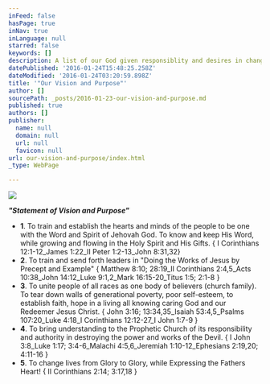 ```yaml
---
inFeed: false
hasPage: true
inNav: true
inLanguage: null
starred: false
keywords: []
description: A list of our God given responsiblity and desires in changing lives.
datePublished: '2016-01-24T15:48:25.258Z'
dateModified: '2016-01-24T03:20:59.898Z'
title: '"Our Vision and Purpose"'
author: []
sourcePath: _posts/2016-01-23-our-vision-and-purpose.md
published: true
authors: []
publisher:
  name: null
  domain: null
  url: null
  favicon: null
url: our-vision-and-purpose/index.html
_type: WebPage

---
```

![](https://s3-us-west-2.amazonaws.com/the-grid-img/p/103c4f076aecfbdc2229aba43c0233fb89372b5b.jpg)

_**"Statement of Vision and Purpose"**_

* **1**. To train and establish the hearts and minds of the people to be one with the Word and Spirit of Jehovah God. To know and keep His Word, while growing and flowing in the Holy Spirit and His Gifts. { I Corinthians 12:1-12\_James 1:22\_II Peter 1:2-13\_John 8:31,32}
* **2**. To train and send forth leaders in "Doing the Works of Jesus by Precept and Example" { Matthew 8:10; 28:19\_II Corinthians 2:4,5\_Acts 10:38\_John 14:12\_Luke 9:1,2\_Mark 16:15-20\_Titus 1:5; 2:1-8 }
* **3**. To unite people of all races as one body of believers (church family). To tear down walls of generational poverty, poor self-esteem, to establish faith, hope in a living all knowing caring God and our Redeemer Jesus Christ. { John 3:16; 13:34,35\_Isaiah 53:4,5\_Psalms 107:20\_Luke 4:18\_I Corinthians 12:12-27\_I John 1:7-9 }
* **4**. To bring understanding to the Prophetic Church of its responsibility and authority in destroying the power and works of the Devil. { I John 3:8\_Luke 1:17; 3:4-6\_Malachi 4:5,6\_Jeremiah 1:10-12\_Ephesians 2:19,20; 4:11-16 }
* **5**. To change lives from Glory to Glory, while Expressing the Fathers Heart! { II Corinthians 2:14; 3:17,18 }